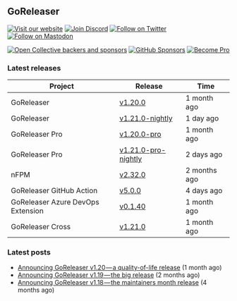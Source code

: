 ## GoReleaser

[![Visit our website](https://img.shields.io/badge/website-4285F4?style=for-the-badge&logo=googlechrome&logoColor=white)](https://goreleaser.com)
[![Join Discord](https://img.shields.io/badge/Discord-5865F2?style=for-the-badge&logo=discord&logoColor=white)](https://discord.gg/RGEBtg8vQ6)
[![Follow on Twitter](https://img.shields.io/badge/twitter-1DA1F2?style=for-the-badge&logo=twitter&logoColor=white)](https://twitter.com/goreleaser)
[![Follow on Mastodon](https://img.shields.io/badge/mastodon-6364FF?style=for-the-badge&logo=mastodon&logoColor=white)](https://fosstodon.org/@goreleaser)

[![Open Collective backers and sponsors](https://img.shields.io/opencollective/all/goreleaser?logo=opencollective&style=for-the-badge)](https://opencollective.com/goreleaser)
[![GitHub Sponsors](https://img.shields.io/github/sponsors/caarlos0?logo=github&style=for-the-badge)](https://github.com/sponsors/caarlos0)
[![Become Pro](https://img.shields.io/badge/pro_license-36A9AE?style=for-the-badge&logo=gumroad&logoColor=white)](https://goreleaser.com/pro)

### Latest releases


| Project                           | Release                                                                                         | Time        |
| --------------------------------- | ----------------------------------------------------------------------------------------------- | ----------- |
| GoReleaser | [v1.20.0](https://github.com/goreleaser/goreleaser/releases/tag/v1.20.0) | 1 month ago |
| GoReleaser | [v1.21.0-nightly](https://github.com/goreleaser/goreleaser/releases/tag/nightly) | 1 day ago |
| GoReleaser Pro | [v1.20.0-pro](https://github.com/goreleaser/goreleaser-pro/releases/tag/v1.20.0-pro) | 1 month ago |
| GoReleaser Pro | [v1.21.0-pro-nightly](https://github.com/goreleaser/goreleaser-pro/releases/tag/nightly) | 2 days ago |
| nFPM | [v2.32.0](https://github.com/goreleaser/nfpm/releases/tag/v2.32.0) | 2 months ago |
| GoReleaser GitHub Action | [v5.0.0](https://github.com/goreleaser/goreleaser-action/releases/tag/v5.0.0) | 4 days ago |
| GoReleaser Azure DevOps Extension | [v0.1.40](https://github.com/goreleaser/goreleaser-azure-devops-extension/releases/tag/v0.1.40) | 1 month ago |
| GoReleaser Cross | [v1.21.0](https://github.com/goreleaser/goreleaser-cross/releases/tag/v1.21.0) | 1 month ago |


### Latest posts
- [Announcing GoReleaser v1.20 — a quality-of-life release](https://blog.goreleaser.com/announcing-goreleaser-v1-20-a-quality-of-life-release-1d5f847e87ed?source=rss----17aa0cbd263f---4) (1 month ago)
- [Announcing GoReleaser v1.19 — the big release](https://blog.goreleaser.com/announcing-goreleaser-v1-19-the-big-release-b01565c72658?source=rss----17aa0cbd263f---4) (2 months ago)
- [Announcing GoReleaser v1.18 — the maintainers month release](https://blog.goreleaser.com/announcing-goreleaser-v1-18-the-maintainers-month-release-f692091a57ec?source=rss----17aa0cbd263f---4) (4 months ago)
